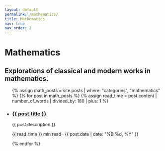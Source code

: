 ```yaml
---
layout: default
permalink: /mathematics/
title: Mathematics
nav: true
nav_order: 2
---
```


<div class="post">

  <div class="header-bar">
    <h1>Mathematics</h1>
    <h2>Explorations of classical and modern works in mathematics.</h2>
  </div>

  <ul class="post-list">
    {% assign math_posts = site.posts | where: "categories", "mathematics" %}
    {% for post in math_posts %}
      {% assign read_time = post.content | number_of_words | divided_by: 180 | plus: 1 %}
      <li>
        <h3><a href="{{ post.url | relative_url }}">{{ post.title }}</a></h3>
        <p>{{ post.description }}</p>
        <p class="post-meta">
          {{ read_time }} min read &middot; {{ post.date | date: "%B %d, %Y" }}
        </p>
      </li>
    {% endfor %}
  </ul>

</div>
